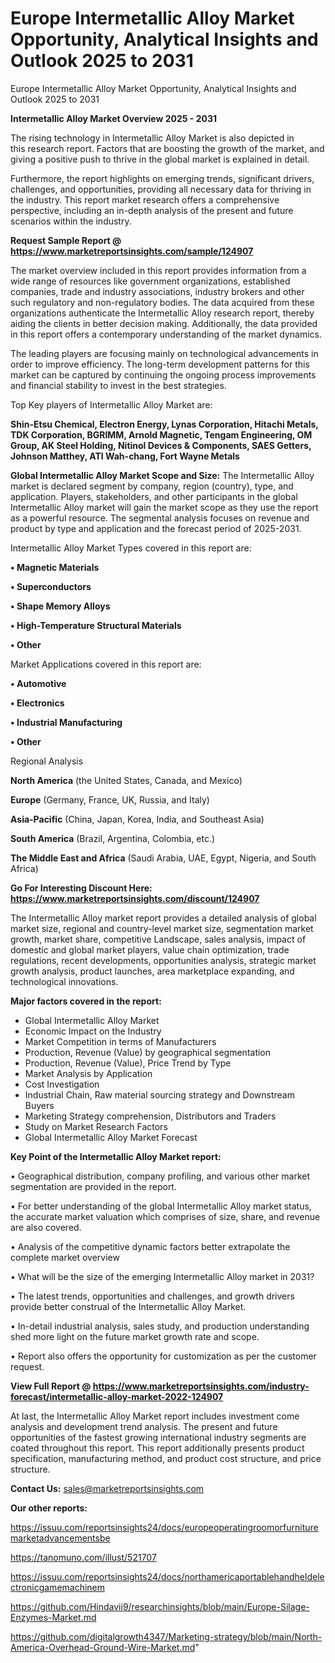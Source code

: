 # Europe Intermetallic Alloy Market Opportunity, Analytical Insights and Outlook 2025 to 2031
Europe Intermetallic Alloy Market Opportunity, Analytical Insights and Outlook 2025 to 2031

<Strong> Intermetallic Alloy Market Overview 2025 - 2031</strong>

The rising technology in Intermetallic Alloy Market is also depicted in this research report. Factors that are boosting the growth of the market, and giving a positive push to thrive in the global market is explained in detail.

Furthermore, the report highlights on emerging trends, significant drivers, challenges, and opportunities, providing all necessary data for thriving in the industry. This report market research offers a comprehensive perspective, including an in-depth analysis of the present and future scenarios within the industry.

<strong>Request Sample Report @ <a href=https://www.marketreportsinsights.com/sample/124907>https://www.marketreportsinsights.com/sample/124907</a></strong>

The market overview included in this report provides information from a wide range of resources like government organizations, established companies, trade and industry associations, industry brokers and other such regulatory and non-regulatory bodies. The data acquired from these organizations authenticate the Intermetallic Alloy research report, thereby aiding the clients in better decision making. Additionally, the data provided in this report offers a contemporary understanding of the market dynamics.

The leading players are focusing mainly on technological advancements in order to improve efficiency. The long-term development patterns for this market can be captured by continuing the ongoing process improvements and financial stability to invest in the best strategies.

Top Key players of Intermetallic Alloy Market are:

<strong>Shin-Etsu Chemical, Electron Energy, Lynas Corporation, Hitachi Metals, TDK Corporation, BGRIMM, Arnold Magnetic, Tengam Engineering, OM Group, AK Steel Holding, Nitinol Devices & Components, SAES Getters, Johnson Matthey, ATI Wah-chang, Fort Wayne Metals</strong>

<strong><b>Global Intermetallic Alloy Market Scope and Size:</b></strong>
The Intermetallic Alloy market is declared segment by company, region (country), type, and application. Players, stakeholders, and other participants in the global Intermetallic Alloy market will gain the market scope as they use the report as a powerful resource. The segmental analysis focuses on revenue and product by type and application and the forecast period of 2025-2031.

Intermetallic Alloy Market Types covered in this report are:

<strong>• Magnetic Materials

• Superconductors

• Shape Memory Alloys

• High-Temperature Structural Materials

• Other</strong>

Market Applications covered in this report are:

<strong>• Automotive

• Electronics

• Industrial Manufacturing

• Other</strong> 

Regional Analysis

<strong>North America</strong> (the United States, Canada, and Mexico)

<strong>Europe</strong> (Germany, France, UK, Russia, and Italy)

<strong>Asia-Pacific</strong> (China, Japan, Korea, India, and Southeast Asia)

<strong>South America</strong> (Brazil, Argentina, Colombia, etc.)

<strong>The Middle East and Africa</strong> (Saudi Arabia, UAE, Egypt, Nigeria, and South Africa)

<strong>Go For Interesting Discount Here: <a href=https://www.marketreportsinsights.com/discount/124907>https://www.marketreportsinsights.com/discount/124907</a></strong>

The Intermetallic Alloy market report provides a detailed analysis of global market size, regional and country-level market size, segmentation market growth, market share, competitive Landscape, sales analysis, impact of domestic and global market players, value chain optimization, trade regulations, recent developments, opportunities analysis, strategic market growth analysis, product launches, area marketplace expanding, and technological innovations.

<strong><b>Major factors covered in the report:</b></strong>
<ul>
  <li>Global Intermetallic Alloy Market </li>
  <li>Economic Impact on the Industry</li>
  <li>Market Competition in terms of Manufacturers</li>
  <li>Production, Revenue (Value) by geographical segmentation</li>
  <li>Production, Revenue (Value), Price Trend by Type</li>
  <li>Market Analysis by Application</li>
  <li>Cost Investigation</li>
  <li>Industrial Chain, Raw material sourcing strategy and Downstream Buyers</li>
  <li>Marketing Strategy comprehension, Distributors and Traders</li>
  <li>Study on Market Research Factors</li>
  <li>Global Intermetallic Alloy Market Forecast</li>
</ul>

<strong><b>Key Point of the Intermetallic Alloy Market report:</b></strong>

• Geographical distribution, company profiling, and various other market segmentation are provided in the report.

• For better understanding of the global Intermetallic Alloy market status, the accurate market valuation which comprises of size, share, and revenue are also covered.

• Analysis of the competitive dynamic factors better extrapolate the complete market overview

• What will be the size of the emerging Intermetallic Alloy market in 2031?

• The latest trends, opportunities and challenges, and growth drivers provide better construal of the Intermetallic Alloy Market.

• In-detail industrial analysis, sales study, and production understanding shed more light on the future market growth rate and scope.

• Report also offers the opportunity for customization as per the customer request.

<strong><b>View Full Report @ <a href=https://www.marketreportsinsights.com/industry-forecast/intermetallic-alloy-market-2022-124907>https://www.marketreportsinsights.com/industry-forecast/intermetallic-alloy-market-2022-124907</a></b></strong>


At last, the Intermetallic Alloy Market report includes investment come analysis and development trend analysis. The present and future opportunities of the fastest growing international industry segments are coated throughout this report. This report additionally presents product specification, manufacturing method, and product cost structure, and price structure.

<strong>Contact Us:</strong>
sales@marketreportsinsights.com

<strong>Our other reports:</strong>

<a href=https://issuu.com/reportsinsights24/docs/europeoperatingroomorfurnituremarketadvancementsbe>https://issuu.com/reportsinsights24/docs/europeoperatingroomorfurnituremarketadvancementsbe</a>

<a href=https://tanomuno.com/illust/521707>https://tanomuno.com/illust/521707</a>

<a href=https://issuu.com/reportsinsights24/docs/northamericaportablehandheldelectronicgamemachinem>https://issuu.com/reportsinsights24/docs/northamericaportablehandheldelectronicgamemachinem</a>

<a href=https://github.com/Hindavii9/researchinsights/blob/main/Europe-Silage-Enzymes-Market.md>https://github.com/Hindavii9/researchinsights/blob/main/Europe-Silage-Enzymes-Market.md</a>

<a href=https://github.com/digitalgrowth4347/Marketing-strategy/blob/main/North-America-Overhead-Ground-Wire-Market.md>https://github.com/digitalgrowth4347/Marketing-strategy/blob/main/North-America-Overhead-Ground-Wire-Market.md</a>"
